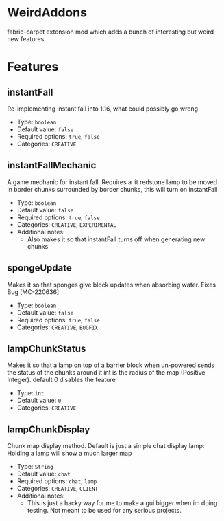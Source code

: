 # WeirdAddons
fabric-carpet extension mod which adds a bunch of interesting but weird new features.

# Features
## instantFall
Re-implementing instant fall into 1.16, what could possibly go wrong 
* Type: `boolean`  
* Default value: `false`  
* Required options: `true`, `false`  
* Categories: `CREATIVE`  
  
## instantFallMechanic
A game mechanic for instant fall. Requires a lit redstone lamp to be moved in border chunks surrounded by border chunks, this will turn on instantFall
* Type: `boolean`  
* Default value: `false`  
* Required options: `true`, `false`  
* Categories: `CREATIVE`, `EXPERIMENTAL`
* Additional notes:  
  * Also makes it so that instantFall turns off when generating new chunks

## spongeUpdate
Makes it so that sponges give block updates when absorbing water. Fixes Bug [MC-220636]
* Type: `boolean`  
* Default value: `false`  
* Required options: `true`, `false`  
* Categories: `CREATIVE`, `BUGFIX`

## lampChunkStatus
Makes it so that a lamp on top of a barrier block when un-powered sends the status of the chunks around it
int is the radius of the map (Positive Integer). default 0 disables the feature
* Type: `int`  
* Default value: `0`
* Categories: `CREATIVE`

## lampChunkDisplay
Chunk map display method. Default is just a simple chat display
lamp: Holding a lamp will show a much larger map
* Type: `String`  
* Default value: `chat`  
* Required options: `chat`, `lamp`  
* Categories: `CREATIVE`, `CLIENT`
* Additional notes:  
  * This is just a hacky way for me to make a gui bigger when im doing testing. Not meant to be used for any serious projects.
